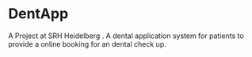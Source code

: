 # DentApp
A Project at SRH Heidelberg . A dental application system for patients  to provide a online booking for an  dental check up. 
